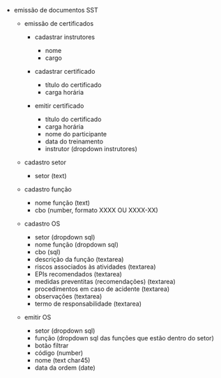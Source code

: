 - emissão de documentos SST

	- emissão de certificados
		- cadastrar instrutores
			- nome
			- cargo

		- cadastrar certificado
			- título do certificado
			- carga horária

		- emitir certificado
			- título do certificado
			- carga horária
			- nome do participante
			- data do treinamento
			- instrutor (dropdown instrutores)

	- cadastro setor
		- setor (text)

	- cadastro função
		- nome função (text)
		- cbo  (number, formato XXXX OU XXXX-XX)

	- cadastro OS
		- setor (dropdown sql)
		- nome função (dropdown sql)
		- cbo (sql)
		- descrição da função (textarea)
		- riscos associados às atividades (textarea)
		- EPIs recomendados (textarea)
		- medidas preventitas (recomendações) (textarea)
		- procedimentos em caso de acidente (textarea)
		- observações (textarea)
		- termo de responsabilidade (textarea)

	- emitir OS
		- setor (dropdown sql)
		- função (dropdown sql das funções que estão dentro do setor)
		- botão filtrar
		- código (number)
		- nome (text char45)
		- data da ordem (date)